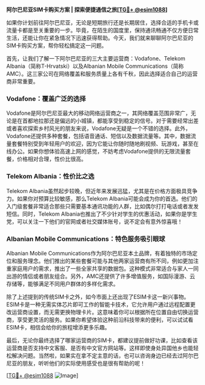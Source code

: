 **阿尔巴尼亚SIM卡购买方案 | 探索便捷通信之旅[[TG💪+ @esim1088](https://t.me/s/esim1088)]**

如果你计划前往阿尔巴尼亚，无论是短期旅行还是长期居住，选择合适的手机卡或流量卡都是至关重要的一步。毕竟，在陌生的国度里，保持通讯畅通不仅方便日常生活，还能让你在紧急情况下迅速获得帮助。今天，我们就来聊聊阿尔巴尼亚的SIM卡购买方案，帮你轻松搞定这一问题。

首先，让我们了解一下阿尔巴尼亚的三大主要运营商：Vodafone、Telekom Albania（简称T-Hrvatski）以及Albanian Mobile Communications（简称AMC）。这三家公司在网络覆盖和服务质量上各有千秋，因此选择适合自己的运营商非常重要。

### Vodafone：覆盖广泛的选择

Vodafone是阿尔巴尼亚最大的移动网络运营商之一，其网络覆盖范围非常广，无论是在首都地拉那还是偏远的小城镇，都能享受到稳定的信号。对于需要经常出差或者喜欢探索乡村风光的朋友来说，Vodafone无疑是一个不错的选择。此外，Vodafone还提供多种套餐，包括语音通话、短信以及数据流量等。其中，数据流量套餐特别受到年轻用户的欢迎，因为它能让你随时随地刷视频、玩游戏，甚至在线办公。如果你想体验高速上网的感觉，不妨考虑Vodafone提供的无限流量套餐，价格相对合理，性价比很高。

### Telekom Albania：性价比之选

Telekom Albania虽然起步较晚，但近年来发展迅猛，尤其是在价格方面极具竞争力。如果你对预算比较敏感，那么Telekom Albania可能会成为你的首选。他们的入门级套餐非常适合那些只需要基本通讯功能的人群，比如偶尔打打电话或者发发短信。同时，Telekom Albania也推出了不少针对学生的优惠活动，如果你是学生党，可以关注一下他们的官网或者社交媒体账号，说不定会有意外惊喜哦！

### Albanian Mobile Communications：特色服务吸引眼球

Albanian Mobile Communications作为阿尔巴尼亚本土品牌，有着独特的市场定位和服务理念。他们推出的某些套餐可能与其他两家运营商有所不同，例如更加注重家庭用户的需求，推出了一些全家共享的数据包。这种模式非常适合与家人一同出游的情侣或者朋友组合。另外，AMC还提供了许多增值服务，如国际漫游、云存储等，能够满足不同用户群体的多样化需求。

除了上述提到的传统SIM卡之外，如今市面上还出现了ESIM卡这一新兴事物。ESIM卡是一种无需实体芯片即可工作的智能卡技术，它允许用户通过远程配置更改运营商设置，而无需更换物理卡片。这意味着你可以根据所在位置自由切换运营商，享受更灵活的服务。如果你希望体验这种前沿科技带来的便利，可以试试看ESIM卡，相信会给你的旅程增添更多乐趣。

最后，无论你最终选择了哪家运营商的SIM卡，都建议提前做好功课，比如查看该运营商是否支持中文客服、是否有中文官方网站等。这样即使身处异国他乡也能轻松解决问题。当然啦，如果实在拿不定主意的话，也可以咨询身边已经去过阿尔巴尼亚的朋友，听听他们的实际使用感受也是很有帮助的呢！

[[TG💪+ @esim1088](https://t.me/s/esim1088) ![Image](https://i.postimg.cc/4NQfJmqS/Snipaste-2025-05-13-00-14-12.png)]